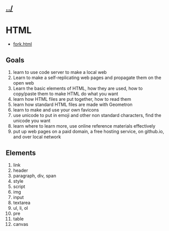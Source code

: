 ## [../](../)

#  HTML

 - [fork.html](fork.html)

## Goals

1. learn to use code server to make a local web
2. Learn to make a self-replicating web pages and propagate them on the open web
3. Learn the basic elements of HTML, how they are used, how to copy/paste them to make HTML do what you want
4. learn how HTML files are put together, how to read them
5. learn how standard HTML files are made with Geometron
6. learn to make and use your own favicons
7. use unicode to put in emoji and other non standard characters, find the unicode you want
8. learn where to learn more, use online reference materials effectively
9. put up web pages on a paid domain, a free hosting service, on github.io, and over local network

## Elements

1. link
2. header
3. paragraph, div, span
4. style
5. script
6. img
7. input
8. textarea
9. ul, li, ol
10. pre
11. table
12. canvas
